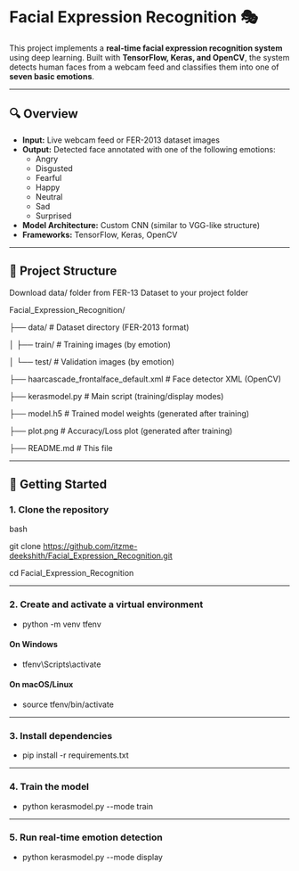 # Facial Expression Recognition 🎭

This project implements a **real-time facial expression recognition system** using deep learning. Built with **TensorFlow, Keras, and OpenCV**, the system detects human faces from a webcam feed and classifies them into one of **seven basic emotions**.

---

## 🔍 Overview

- **Input:** Live webcam feed or FER-2013 dataset images  
- **Output:** Detected face annotated with one of the following emotions:
  - Angry
  - Disgusted
  - Fearful
  - Happy
  - Neutral
  - Sad
  - Surprised
- **Model Architecture:** Custom CNN (similar to VGG-like structure)  
- **Frameworks:** TensorFlow, Keras, OpenCV

---

## 📁 Project Structure
Download data/ folder from FER-13 Dataset to your project folder

Facial_Expression_Recognition/

├── data/ # Dataset directory (FER-2013 format)

  │ ├── train/ # Training images (by emotion)

  │ └── test/ # Validation images (by emotion)

├── haarcascade_frontalface_default.xml # Face detector XML (OpenCV)

├── kerasmodel.py # Main script (training/display modes)

├── model.h5 # Trained model weights (generated after training)

├── plot.png # Accuracy/Loss plot (generated after training)

├── README.md # This file



---

## 🚀 Getting Started

### 1. Clone the repository
bash

git clone https://github.com/itzme-deekshith/Facial_Expression_Recognition.git

cd Facial_Expression_Recognition

---
### 2. Create and activate a virtual environment
- python -m venv tfenv
#### On Windows
- tfenv\Scripts\activate
#### On macOS/Linux
- source tfenv/bin/activate
---
### 3. Install dependencies
- pip install -r requirements.txt
---
### 4. Train the model
- python kerasmodel.py --mode train

---
### 5. Run real-time emotion detection
- python kerasmodel.py --mode display
